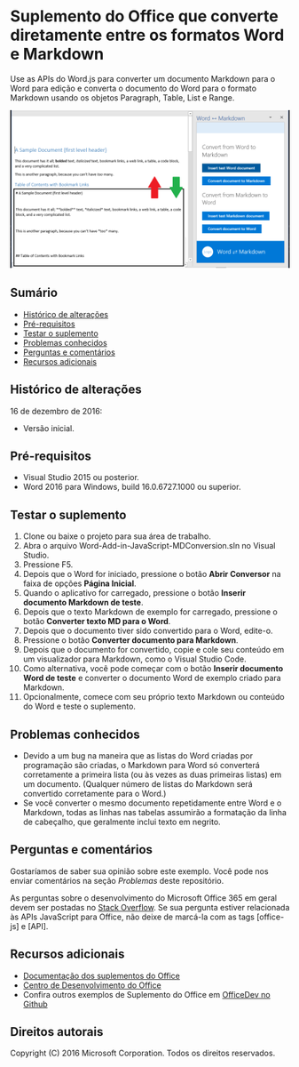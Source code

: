 # <a name="office-add-in-that-converts-directly-between-word-and-markdown-formats"></a>Suplemento do Office que converte diretamente entre os formatos Word e Markdown

Use as APIs do Word.js para converter um documento Markdown para o Word para edição e converta o documento do Word para o formato Markdown usando os objetos Paragraph, Table, List e Range.

![Converter entre Word e Markdown](../readme_art/ReadMeScreenshot.PNG)

## <a name="table-of-contents"></a>Sumário
* [Histórico de alterações](#change-history)
* [Pré-requisitos](#prerequisites)
* [Testar o suplemento](#test-the-add-in)
* [Problemas conhecidos](#known-issues)
* [Perguntas e comentários](#questions-and-comments)
* [Recursos adicionais](#additional-resources)

## <a name="change-history"></a>Histórico de alterações

16 de dezembro de 2016:

* Versão inicial.

## <a name="prerequisites"></a>Pré-requisitos

* Visual Studio 2015 ou posterior.
* Word 2016 para Windows, build 16.0.6727.1000 ou superior.

## <a name="test-the-add-in"></a>Testar o suplemento

1. Clone ou baixe o projeto para sua área de trabalho.
2. Abra o arquivo Word-Add-in-JavaScript-MDConversion.sln no Visual Studio.
2. Pressione F5.
3. Depois que o Word for iniciado, pressione o botão **Abrir Conversor** na faixa de opções **Página Inicial**.
4. Quando o aplicativo for carregado, pressione o botão **Inserir documento Markdown de teste**.
5. Depois que o texto Markdown de exemplo for carregado, pressione o botão **Converter texto MD para o Word**.
6. Depois que o documento tiver sido convertido para o Word, edite-o. 
7. Pressione o botão **Converter documento para Markdown**. 
8. Depois que o documento for convertido, copie e cole seu conteúdo em um visualizador para Markdown, como o Visual Studio Code.
9. Como alternativa, você pode começar com o botão **Inserir documento Word de teste** e converter o documento Word de exemplo criado para Markdown. 
10. Opcionalmente, comece com seu próprio texto Markdown ou conteúdo do Word e teste o suplemento.

## <a name="known-issues"></a>Problemas conhecidos

- Devido a um bug na maneira que as listas do Word criadas por programação são criadas, o Markdown para Word só converterá corretamente a primeira lista (ou às vezes as duas primeiras listas) em um documento. (Qualquer número de listas do Markdown será convertido corretamente para o Word.)
- Se você converter o mesmo documento repetidamente entre Word e o Markdown, todas as linhas nas tabelas assumirão a formatação da linha de cabeçalho, que geralmente inclui texto em negrito.

## <a name="questions-and-comments"></a>Perguntas e comentários

Gostaríamos de saber sua opinião sobre este exemplo. Você pode nos enviar comentários na seção *Problemas* deste repositório.

As perguntas sobre o desenvolvimento do Microsoft Office 365 em geral devem ser postadas no [Stack Overflow](http://stackoverflow.com/questions/tagged/office-js+API). Se sua pergunta estiver relacionada às APIs JavaScript para Office, não deixe de marcá-la com as tags [office-js] e [API].

## <a name="additional-resources"></a>Recursos adicionais

* [Documentação dos suplementos do Office](https://msdn.microsoft.com/pt-br/library/office/jj220060.aspx)
* [Centro de Desenvolvimento do Office](http://dev.office.com/)
* Confira outros exemplos de Suplemento do Office em [OfficeDev no Github](https://github.com/officedev)

## <a name="copyright"></a>Direitos autorais
Copyright (C) 2016 Microsoft Corporation. Todos os direitos reservados.

